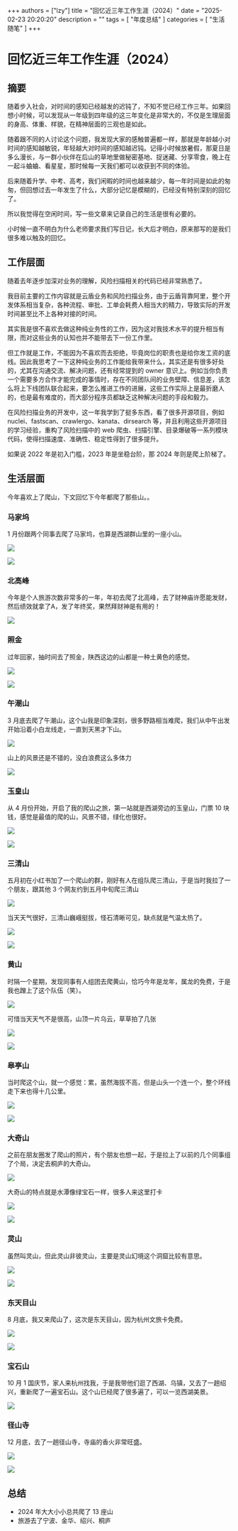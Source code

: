 +++
authors = ["lzy"]
title = "回忆近三年工作生涯（2024）"
date = "2025-02-23 20:20:20"
description = ""
tags = [
    "年度总结"
]
categories = [
    "生活随笔"
]
+++

# 回忆近三年工作生涯（2024）

## 摘要

随着步入社会，对时间的感知已经越发的迟钝了，不知不觉已经工作三年。如果回想小时候，可以发现从一年级到四年级的这三年变化是非常大的，不仅是生理层面的身高、体重、样貌，在精神层面的三观也是如此。

随着跟不同的人讨论这个问题，我发现大家的感触普遍都一样，那就是年龄越小对时间的感知越敏锐，年轻越大对时间的感知越迟钝。记得小时候放暑假，那夏日是多么漫长，与一群小伙伴在后山的草地里做秘密基地、捉迷藏、分享零食，晚上在一起斗蛐蛐、看星星，那时候每一天我们都可以收获到不同的体验。

后来随着升学、中考、高考，我们闲暇的时间也越来越少，每一年时间是如此的匆匆，但回想过去一年发生了什么，大部分记忆是模糊的，已经没有特别深刻的回忆了。

所以我觉得在空闲时间，写一些文章来记录自己的生活是很有必要的。

小时候一直不明白为什么老师要求我们写日记，长大后才明白，原来那写的是我们很多难以触及的回忆。

## 工作层面

随着去年逐步加深对业务的理解，风险扫描相关的代码已经非常熟悉了。

我目前主要的工作内容就是云盾业务和风险扫描业务，由于云盾背靠阿里，整个开发体系相当复杂，各种流程、审批、工单会耗费人相当大的精力，导致实际的开发时间甚至比不上各种对接的时间。

其实我是很不喜欢去做这种纯业务性的工作，因为这对我技术水平的提升相当有限，而对这些业务的认知也并不能带去下一份工作里。

但工作就是工作，不能因为不喜欢而去拒绝，毕竟岗位的职责也是给你发工资的底线。因此我思考了一下这种纯业务的工作能给我带来什么，其实还是有很多好处的，尤其在沟通交流、解决问题，还有经常提到的 owner 意识上。例如当你负责一个需要多方合作才能完成的事情时，存在不同团队间的业务壁障、信息差，该怎么将上下线团队联合起来，要怎么推进工作的进展，这些工作实际上是最折磨人的，也是最有难度的，而大部分程序员都缺乏这种解决问题的手段和毅力。

在风险扫描业务的开发中，这一年我学到了挺多东西，看了很多开源项目，例如 nuclei、fastscan、crawlergo、kanata、dirsearch 等，并且利用这些开源项目的学习经验，重构了风险扫描中的 web 爬虫、扫描引擎、目录爆破等一系列模块代码，使得扫描速度、准确性、稳定性得到了很多提升。

如果说 2022 年是初入门槛，2023 年是坐稳台阶，那 2024 年则是爬上阶梯了。

## 生活层面

今年喜欢上了爬山，下文回忆下今年都爬了那些山。。

### 马家坞

1 月份跟两个同事去爬了马家坞，也算是西湖群山里的一座小山。

![](../static/YmLRbUdHDoni7zxrySNceM6lnLf.png)

![](../static/Vznbbg92UoLi4OxvY3wcEGyPn7c.png)

### 北高峰

今年是个人旅游次数非常多的一年，年初去爬了北高峰，去了财神庙许愿能发财，然后绩效就拿了A，发了年终奖，果然拜财神是有用的！

![](../static/JGITbiVGDoFGq1xMjvNcAUQ4nnb.png)

### 照金

过年回家，抽时间去了照金，陕西这边的山都是一种土黄色的感觉。

![](../static/C5x7brlG8oTkDzxINNyc5YIznSh.png)

![](../static/ZDp8bOVIao506jx9DA5clLxcnyd.png)

### 午潮山

3 月底去爬了午潮山，这个山我是印象深刻，很多野路相当难爬，我们从中午出发开始沿着小白龙线走，一直到天黑才下山。

![](../static/FDbmb3pRFov1PqxFDmec8ROsnUf.png)

山上的风景还是不错的，没白浪费这么多体力

![](../static/VFNJbtIlGo5fmvxJLw1cjPd9nVh.png)

### 玉皇山

从 4 月份开始，开启了我的爬山之旅，第一站就是西湖旁边的玉皇山，门票 10 块钱，感觉是最值的爬的山，风景不错，绿化也很好。

![](../static/MPV5b8tLfo22pyxdKg5c25jQnvI.png)

![](../static/Eq6LbAhO0o8GjxxFoBFczmPun4g.png)

### 三清山

五月初在小红书加了一个爬山的群，刚好有人在组队爬三清山，于是当时我拉了一个朋友，跟其他 3 个网友约到五月中旬爬三清山

![](../static/DMh1bAT4Joi6OMxdBNzceBa0nah.png)

当天天气很好，三清山巍峨挺拔，怪石清晰可见，缺点就是气温太热了。

![](../static/MwVEbDvEGoPO0nx6O5OcQxZFngf.png)

![](../static/SDpobCb7qoTi20xxAKwcZMoZnNh.png)

### 黄山

时隔一个星期，发现同事有人组团去爬黄山，恰巧今年是龙年，属龙的免费，于是我也蹭上了这个队伍（笑）。

![](../static/ONp8bmboooaDzsx185uckfdSnFf.png)

可惜当天天气不是很高，山顶一片乌云，草草拍了几张

![](../static/Kf7ub5omBolqV0xSxV7ctCrQn2f.png)

![](../static/HQ1WbAdo5om5rXxXYbhcvxR5nno.png)

### 皋亭山

当时爬这个山，就一个感觉：累，虽然海拔不高，但是山头一个连一个，整个环线走下来也得十几公里。

![](../static/GVFkbw0lioPKlsxAjOKcYzi1nUd.png)

![](../static/RZFIbTtito0P4exuncnchQGAn1f.png)

### 大奇山

之前在朋友圈发了爬山的照片，有个朋友也想一起，于是拉上了以前的几个同事组了个局，决定去桐庐的大奇山。

![](../static/Q9uubVdyfox7auxYc5tcfXtvn8b.png)

大奇山的特点就是水潭像绿宝石一样，很多人来这里打卡

![](../static/E1GxbWgnKoEQJuxtmNgcVuXKn1g.png)

![](../static/CEnibw2L5oraY0xASUzciZ4Rnpf.png)

### 灵山

虽然叫灵山，但此灵山非彼灵山，主要是灵山幻境这个洞窟比较有意思。

![](../static/AnzAbbO2AoTJllxfAXLc2978n3s.png)

![](../static/Q1dgbZjnKoKWNWxuQ6GcqAzSn7e.png)

### 东天目山

8 月底，我又来爬山了，这次是东天目山，因为杭州文旅卡免费。

![](../static/G3subLY5zojb5yxFqOJciuB9nee.png)

![](../static/JF31biqvKooEftxB1SdcqTnSnOe.png)

### 宝石山

10 月 1 国庆节，家人来杭州找我，于是我带他们逛了西湖、乌镇，又去了一趟绍兴，重新爬了一遍宝石山。这个山已经爬了很多遍了，可以一览西湖美景。

![](../static/SOG5bGrc5oo8btxCvhVczdKMnhf.png)

### 径山寺

12 月底，去了一趟径山寺，寺庙的香火非常旺盛。

![](../static/H5PObRNwHoMBREx4aOvcsc3inCc.png)

![](../static/T78HbISsto0MUExhC0zc1HSLnAh.png)

## 总结

- 2024 年大大小小总共爬了 13 座山
- 旅游去了宁波、金华、绍兴、桐庐
